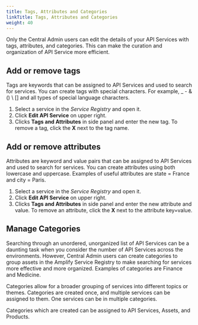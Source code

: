 ```yaml
---
title: Tags, Attributes and Categories
linkTitle: Tags, Attributes and Categories
weight: 40
---
```


Only the Central Admin users can edit the details of your API Services with tags, attributes, and categories. This can make the curation and organization of API Service more efficient.

## Add or remove tags

Tags are keywords that can be assigned to API Services and used to search for services. You can create tags with special characters. For example, _ - & () \ [] and all types of special language characters.

1. Select a service in the *Service Registry* and open it.
2. Click **Edit API Service** on upper right.
3. Clicks **Tags and Attributes** in side panel and enter the new tag. To remove a tag, click the **X** next to the tag name.

## Add or remove attributes

Attributes are keyword and value pairs that can be assigned to API Services and used to search for services. You can create attributes using both lowercase and uppercase. Examples of useful attributes are state = France and city = Paris.

1. Select a service in the *Service Registry* and open it.
2. Click **Edit API Service** on upper right.
3. Clicks **Tags and Attributes** in side panel and enter the new attribute and value. To remove an attribute, click the **X** next to the attribute key=value.

## Manage Categories

Searching through an unordered, unorganized list of API Services can be a daunting task when you consider the number of API Services across the environments. However, Central Admin users can create categories to group assets in the Amplify Service Registry to make searching for services more effective and more organized. Examples of categories are Finance and Medicine.

Categories allow for a broader grouping of services into different topics or themes. Categories are created once, and multiple services can be assigned to them. One services can be in multiple categories.

Categories which are created can be assigned to API Services, Assets, and Products.
